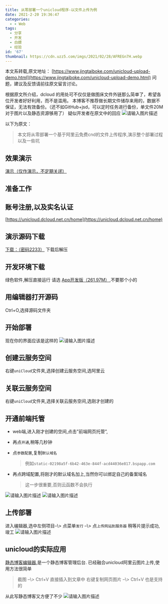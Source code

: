 ```yaml
---
title: 从零部署一个unicloud程序-以文件上传为例
date: 2021-2-20 19:36:47
categories:
  - - Web
tags:
  - 分享
  - 开发
  - 白嫖
  - 经验
id: '67'
thumbnail: https://cdn.uzz5.com/imgs/2021/02/28/AFREGn7H.webp
---
```



本文系转载,原文地址： [https://www.jingtaiboke.com/unicloud-upload-demo.html](https://www.jingtaiboke.com/unicloud-upload-demo.html) 问题，建议及反馈请前往原文留言讨论。 

根据原文所介绍，dcloud 的用处可不仅仅是做图床文件外链那么简单了，希望各位开发者好好利用，而不是滥用。 本博客不推荐做长期文件储存来用的，数据不保证，无法有效备份。（还不如GitHub+jsd，可以定时任务进行备份，单文件20M对于图片以及静态资源够用了） 疑似开发者在原文中的回应 ![请输入图片描述](https://cdn.uzz5.com/imgs/2021/02/28/j6X0J1VZ.webp "请输入图片描述") 

以下为原文：

> 本文将从零部署一个基于阿里云免费cnd的文件上传程序,演示整个部署过程以及一些坑

## 效果演示

[演示（仅作演示，不定期关闭）](https://static-72b0ccd4-7020-4f7c-bebc-1099f822e2bc.bspapp.com/#/)

## 准备工作

## 账号注册,以及实名认证

[https://unicloud.dcloud.net.cn/home](https://unicloud.dcloud.net.cn/home)

## 演示源码下载

[下载：（密码2233）](https://545c.com/d/19473836-42522931-e58c84) 下载后解压

## 开发环境下载

绿色软件,解压直接运行 请选 [App开发版（261.97M）](https://download1.dcloud.net.cn/download/HBuilderX.3.1.2.20210206.full.zip),不要那个小的

## 用编辑器打开源码

Ctrl+O,选择源码文件夹

## 开始部署

现在你的界面应该是这样的 ![请输入图片描述](https://cdn.uzz5.com/imgs/2021/02/28/JxlxStmX.webp "请输入图片描述")

## 创建云服务空间

右键`uniCloud`文件夹,选择创建云服务空间,选阿里云

## 关联云服务空间

右键`uniCloud`文件夹,选择关联云服务空间,选刚才创建的

## 开通前端托管

*   web端,进入刚才创建的空间,点击”前端网页托管”,
*   再点`开通`,稍等几秒钟
*   点`参数配置`,复制`默认域名`
    
    > 例如`static-02198a5f-6b42-463e-844f-acd44036e817.bspapp.com`
    
*   再点跨域配置,将刚才的默认域名加上,当然你可以绑定自己的备案域名
    
    > 这一步很重要,否则云函数不会执行
    

![请输入图片描述](https://cdn.uzz5.com/imgs/2021/02/28/QqYS6YNy.webp "请输入图片描述") ![请输入图片描述](https://cdn.uzz5.com/imgs/2021/02/28/U1q7bk4L.webp "请输入图片描述")

## 上传部署

进入编辑器,选中左侧项目–\\> 点菜单`发行` –\\> 点`上传网站到服务器` 稍等片提示成功,竣工 ![请输入图片描述](https://cdn.uzz5.com/imgs/2021/02/28/H09kPuSk.webp "请输入图片描述")

## unicloud的实际应用

[静态博客编辑器](https://jingtaiboke.com/),是一个静态博客管理后台. 已经融合unicloud阿里云图片上传,使用方法很简单

> 截图 –\\> Ctrl+V 直接插入到文章中 右键复制网页图片 –\\> Ctrl+V 也是支持的

从此写静态博客又方便了不少 ![请输入图片描述](https://cdn.uzz5.com/imgs/2021/02/28/32Yww6xs.webp "请输入图片描述")